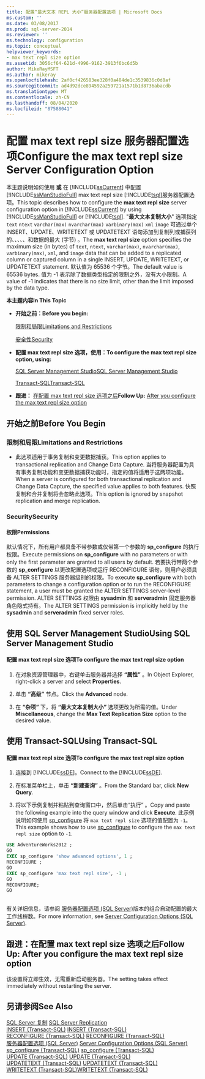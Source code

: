 ```yaml
---
title: 配置“最大文本 REPL 大小”服务器配置选项 | Microsoft Docs
ms.custom: ''
ms.date: 03/08/2017
ms.prod: sql-server-2014
ms.reviewer: ''
ms.technology: configuration
ms.topic: conceptual
helpviewer_keywords:
- max text repl size option
ms.assetid: 3056cf64-621d-4996-9162-3913f6bc6d5b
author: MikeRayMSFT
ms.author: mikeray
ms.openlocfilehash: 2af0cf426583ee328f0a484de1c3539836c0d8af
ms.sourcegitcommit: ad4d92dce894592a259721a1571b1d8736abacdb
ms.translationtype: MT
ms.contentlocale: zh-CN
ms.lasthandoff: 08/04/2020
ms.locfileid: "87588041"
---
```

# <a name="configure-the-max-text-repl-size-server-configuration-option"></a><span data-ttu-id="58007-102">配置 max text repl size 服务器配置选项</span><span class="sxs-lookup"><span data-stu-id="58007-102">Configure the max text repl size Server Configuration Option</span></span>
  <span data-ttu-id="58007-103">本主题说明如何使用 **或** 在 [!INCLUDE[ssCurrent](../../includes/sscurrent-md.md)] 中配置 [!INCLUDE[ssManStudioFull](../../includes/ssmanstudiofull-md.md)] max text repl size [!INCLUDE[tsql](../../includes/tsql-md.md)]服务器配置选项。</span><span class="sxs-lookup"><span data-stu-id="58007-103">This topic describes how to configure the **max text repl size** server configuration option in [!INCLUDE[ssCurrent](../../includes/sscurrent-md.md)] by using [!INCLUDE[ssManStudioFull](../../includes/ssmanstudiofull-md.md)] or [!INCLUDE[tsql](../../includes/tsql-md.md)].</span></span> <span data-ttu-id="58007-104">"**最大文本复制大小**" 选项指定 `text` `ntext` `varchar(max)` `nvarchar(max)` `varbinary(max)` `xml` `image` 可通过单个 INSERT、UPDATE、WRITETEXT 或 UPDATETEXT 语句添加到复制列或捕获列的、、、、、和数据的最大 (字节) 。</span><span class="sxs-lookup"><span data-stu-id="58007-104">The **max text repl size** option specifies the maximum size (in bytes) of `text`, `ntext`, `varchar(max)`, `nvarchar(max)`, `varbinary(max)`, `xml`, and `image` data that can be added to a replicated column or captured column in a single INSERT, UPDATE, WRITETEXT, or UPDATETEXT statement.</span></span> <span data-ttu-id="58007-105">默认值为 65536 个字节。</span><span class="sxs-lookup"><span data-stu-id="58007-105">The default value is 65536 bytes.</span></span> <span data-ttu-id="58007-106">值为 -1 表示除了数据类型指定的限制之外，没有大小限制。</span><span class="sxs-lookup"><span data-stu-id="58007-106">A value of -1 indicates that there is no size limit, other than the limit imposed by the data type.</span></span>  
  
 <span data-ttu-id="58007-107">**本主题内容**</span><span class="sxs-lookup"><span data-stu-id="58007-107">**In This Topic**</span></span>  
  
-   <span data-ttu-id="58007-108">**开始之前：**</span><span class="sxs-lookup"><span data-stu-id="58007-108">**Before you begin:**</span></span>  
  
     [<span data-ttu-id="58007-109">限制和局限</span><span class="sxs-lookup"><span data-stu-id="58007-109">Limitations and Restrictions</span></span>](#Restrictions)  
  
     [<span data-ttu-id="58007-110">安全性</span><span class="sxs-lookup"><span data-stu-id="58007-110">Security</span></span>](#Security)  
  
-   <span data-ttu-id="58007-111">**配置 max text repl size 选项，使用：**</span><span class="sxs-lookup"><span data-stu-id="58007-111">**To configure the max text repl size option, using:**</span></span>  
  
     [<span data-ttu-id="58007-112">SQL Server Management Studio</span><span class="sxs-lookup"><span data-stu-id="58007-112">SQL Server Management Studio</span></span>](#SSMSProcedure)  
  
     [<span data-ttu-id="58007-113">Transact-SQL</span><span class="sxs-lookup"><span data-stu-id="58007-113">Transact-SQL</span></span>](#TsqlProcedure)  
  
-   <span data-ttu-id="58007-114">**跟进：** [在配置 max text repl size 选项之后](#FollowUp)</span><span class="sxs-lookup"><span data-stu-id="58007-114">**Follow Up:**  [After you configure the max text repl size option](#FollowUp)</span></span>  
  
##  <a name="before-you-begin"></a><a name="BeforeYouBegin"></a> <span data-ttu-id="58007-115">开始之前</span><span class="sxs-lookup"><span data-stu-id="58007-115">Before You Begin</span></span>  
  
###  <a name="limitations-and-restrictions"></a><a name="Restrictions"></a> <span data-ttu-id="58007-116">限制和局限</span><span class="sxs-lookup"><span data-stu-id="58007-116">Limitations and Restrictions</span></span>  
  
-   <span data-ttu-id="58007-117">此选项适用于事务复制和变更数据捕获。</span><span class="sxs-lookup"><span data-stu-id="58007-117">This option applies to transactional replication and Change Data Capture.</span></span> <span data-ttu-id="58007-118">当将服务器配置为具有事务复制功能和变更数据捕获功能时，指定的值将适用于这两项功能。</span><span class="sxs-lookup"><span data-stu-id="58007-118">When a server is configured for both transactional replication and Change Data Capture, the specified value applies to both features.</span></span> <span data-ttu-id="58007-119">快照复制和合并复制将会忽略此选项。</span><span class="sxs-lookup"><span data-stu-id="58007-119">This option is ignored by snapshot replication and merge replication.</span></span>  
  
###  <a name="security"></a><a name="Security"></a> <span data-ttu-id="58007-120">Security</span><span class="sxs-lookup"><span data-stu-id="58007-120">Security</span></span>  
  
####  <a name="permissions"></a><a name="Permissions"></a> <span data-ttu-id="58007-121">权限</span><span class="sxs-lookup"><span data-stu-id="58007-121">Permissions</span></span>  
 <span data-ttu-id="58007-122">默认情况下，所有用户都具备不带参数或仅带第一个参数的 **sp_configure** 的执行权限。</span><span class="sxs-lookup"><span data-stu-id="58007-122">Execute permissions on **sp_configure** with no parameters or with only the first parameter are granted to all users by default.</span></span> <span data-ttu-id="58007-123">若要执行带两个参数的 **sp_configure** 以更改配置选项或运行 RECONFIGURE 语句，则用户必须具备 ALTER SETTINGS 服务器级别的权限。</span><span class="sxs-lookup"><span data-stu-id="58007-123">To execute **sp_configure** with both parameters to change a configuration option or to run the RECONFIGURE statement, a user must be granted the ALTER SETTINGS server-level permission.</span></span> <span data-ttu-id="58007-124">ALTER SETTINGS 权限由 **sysadmin** 和 **serveradmin** 固定服务器角色隐式持有。</span><span class="sxs-lookup"><span data-stu-id="58007-124">The ALTER SETTINGS permission is implicitly held by the **sysadmin** and **serveradmin** fixed server roles.</span></span>  
  
##  <a name="using-sql-server-management-studio"></a><a name="SSMSProcedure"></a> <span data-ttu-id="58007-125">使用 SQL Server Management Studio</span><span class="sxs-lookup"><span data-stu-id="58007-125">Using SQL Server Management Studio</span></span>  
  
#### <a name="to-configure-the-max-text-repl-size-option"></a><span data-ttu-id="58007-126">配置 max text repl size 选项</span><span class="sxs-lookup"><span data-stu-id="58007-126">To configure the max text repl size option</span></span>  
  
1.  <span data-ttu-id="58007-127">在对象资源管理器中，右键单击服务器并选择 **“属性”** 。</span><span class="sxs-lookup"><span data-stu-id="58007-127">In Object Explorer, right-click a server and select **Properties**.</span></span>  
  
2.  <span data-ttu-id="58007-128">单击 **“高级”** 节点。</span><span class="sxs-lookup"><span data-stu-id="58007-128">Click the **Advanced** node.</span></span>  
  
3.  <span data-ttu-id="58007-129">在 **“杂项”** 下，将 **“最大文本复制大小”** 选项更改为所需的值。</span><span class="sxs-lookup"><span data-stu-id="58007-129">Under **Miscellaneous**, change the **Max Text Replication Size** option to the desired value.</span></span>  
  
##  <a name="using-transact-sql"></a><a name="TsqlProcedure"></a> <span data-ttu-id="58007-130">使用 Transact-SQL</span><span class="sxs-lookup"><span data-stu-id="58007-130">Using Transact-SQL</span></span>  
  
#### <a name="to-configure-the-max-text-repl-size-option"></a><span data-ttu-id="58007-131">配置 max text repl size 选项</span><span class="sxs-lookup"><span data-stu-id="58007-131">To configure the max text repl size option</span></span>  
  
1.  <span data-ttu-id="58007-132">连接到 [!INCLUDE[ssDE](../../includes/ssde-md.md)]。</span><span class="sxs-lookup"><span data-stu-id="58007-132">Connect to the [!INCLUDE[ssDE](../../includes/ssde-md.md)].</span></span>  
  
2.  <span data-ttu-id="58007-133">在标准菜单栏上，单击 **“新建查询”** 。</span><span class="sxs-lookup"><span data-stu-id="58007-133">From the Standard bar, click **New Query**.</span></span>  
  
3.  <span data-ttu-id="58007-134">将以下示例复制并粘贴到查询窗口中，然后单击“执行” 。</span><span class="sxs-lookup"><span data-stu-id="58007-134">Copy and paste the following example into the query window and click **Execute**.</span></span> <span data-ttu-id="58007-135">此示例说明如何使用 [sp_configure](/sql/relational-databases/system-stored-procedures/sp-configure-transact-sql) 将 `max text repl size` 选项的值配置为 `-1`。</span><span class="sxs-lookup"><span data-stu-id="58007-135">This example shows how to use [sp_configure](/sql/relational-databases/system-stored-procedures/sp-configure-transact-sql) to configure the `max text repl size` option to `-1`.</span></span>  
  
```sql  
USE AdventureWorks2012 ;  
GO  
EXEC sp_configure 'show advanced options', 1 ;   
RECONFIGURE ;   
GO  
EXEC sp_configure 'max text repl size', -1 ;   
GO  
RECONFIGURE;   
GO  
  
```  
  
 <span data-ttu-id="58007-136">有关详细信息，请参阅 [服务器配置选项 (SQL Server)](server-configuration-options-sql-server.md)版本的组合自动配置的最大工作线程数。</span><span class="sxs-lookup"><span data-stu-id="58007-136">For more information, see [Server Configuration Options &#40;SQL Server&#41;](server-configuration-options-sql-server.md).</span></span>  
  
##  <a name="follow-up-after-you-configure-the-max-text-repl-size-option"></a><a name="FollowUp"></a> <span data-ttu-id="58007-137">跟进：在配置 max text repl size 选项之后</span><span class="sxs-lookup"><span data-stu-id="58007-137">Follow Up: After you configure the max text repl size option</span></span>  
 <span data-ttu-id="58007-138">该设置将立即生效，无需重新启动服务器。</span><span class="sxs-lookup"><span data-stu-id="58007-138">The setting takes effect immediately without restarting the server.</span></span>  
  
## <a name="see-also"></a><span data-ttu-id="58007-139">另请参阅</span><span class="sxs-lookup"><span data-stu-id="58007-139">See Also</span></span>  
 <span data-ttu-id="58007-140">[SQL Server 复制](../../relational-databases/replication/sql-server-replication.md) </span><span class="sxs-lookup"><span data-stu-id="58007-140">[SQL Server Replication](../../relational-databases/replication/sql-server-replication.md) </span></span>  
 <span data-ttu-id="58007-141">[INSERT (Transact-SQL)](/sql/t-sql/statements/insert-transact-sql) </span><span class="sxs-lookup"><span data-stu-id="58007-141">[INSERT &#40;Transact-SQL&#41;](/sql/t-sql/statements/insert-transact-sql) </span></span>  
 <span data-ttu-id="58007-142">[RECONFIGURE (Transact-SQL)](/sql/t-sql/language-elements/reconfigure-transact-sql) </span><span class="sxs-lookup"><span data-stu-id="58007-142">[RECONFIGURE &#40;Transact-SQL&#41;](/sql/t-sql/language-elements/reconfigure-transact-sql) </span></span>  
 <span data-ttu-id="58007-143">[服务器配置选项 (SQL Server)](server-configuration-options-sql-server.md) </span><span class="sxs-lookup"><span data-stu-id="58007-143">[Server Configuration Options &#40;SQL Server&#41;](server-configuration-options-sql-server.md) </span></span>  
 <span data-ttu-id="58007-144">[sp_configure &#40;Transact-SQL&#41;](/sql/relational-databases/system-stored-procedures/sp-configure-transact-sql) </span><span class="sxs-lookup"><span data-stu-id="58007-144">[sp_configure &#40;Transact-SQL&#41;](/sql/relational-databases/system-stored-procedures/sp-configure-transact-sql) </span></span>  
 <span data-ttu-id="58007-145">[UPDATE (Transact-SQL)](/sql/t-sql/queries/update-transact-sql) </span><span class="sxs-lookup"><span data-stu-id="58007-145">[UPDATE &#40;Transact-SQL&#41;](/sql/t-sql/queries/update-transact-sql) </span></span>  
 <span data-ttu-id="58007-146">[UPDATETEXT (Transact-SQL)](/sql/t-sql/queries/updatetext-transact-sql) </span><span class="sxs-lookup"><span data-stu-id="58007-146">[UPDATETEXT &#40;Transact-SQL&#41;](/sql/t-sql/queries/updatetext-transact-sql) </span></span>  
 [<span data-ttu-id="58007-147">WRITETEXT (Transact-SQL)</span><span class="sxs-lookup"><span data-stu-id="58007-147">WRITETEXT &#40;Transact-SQL&#41;</span></span>](/sql/t-sql/queries/writetext-transact-sql)  
  
  
